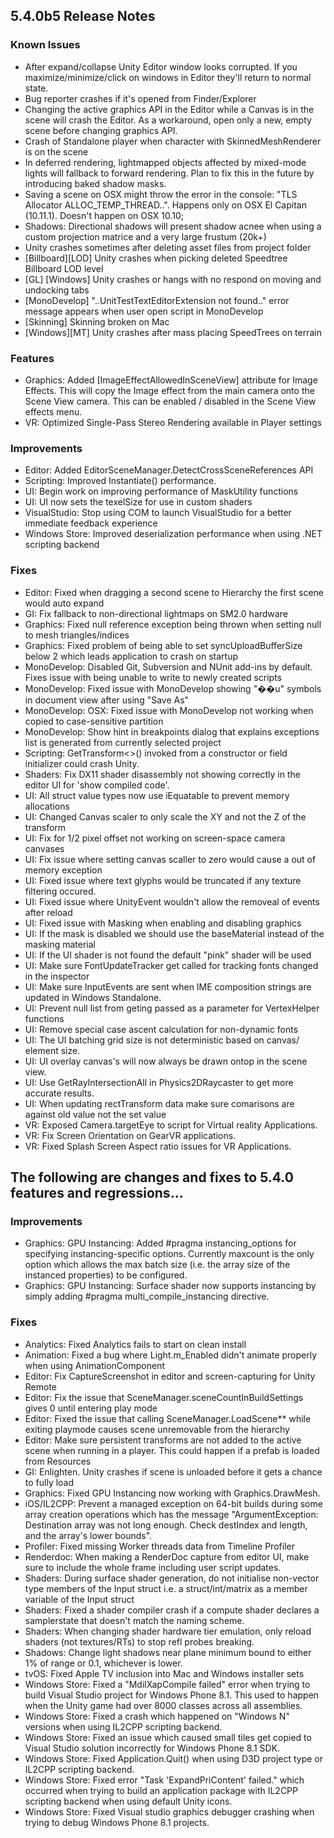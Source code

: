 5.4.0b5 Release Notes
---------------------

### Known Issues

*   After expand/collapse Unity Editor window looks corrupted. If you maximize/minimize/click on windows in Editor they'll return to normal state.
*   Bug reporter crashes if it's opened from Finder/Explorer
*   Changing the active graphics API in the Editor while a Canvas is in the scene will crash the Editor. As a workaround, open only a new, empty scene before changing graphics API.
*   Crash of Standalone player when character with SkinnedMeshRenderer is on the scene
*   In deferred rendering, lightmapped objects affected by mixed-mode lights will fallback to forward rendering. Plan to fix this in the future by introducing baked shadow masks.
*   Saving a scene on OSX might throw the error in the console: "TLS Allocator ALLOC\_TEMP\_THREAD..". Happens only on OSX El Capitan (10.11.1). Doesn't happen on OSX 10.10;
*   Shadows: Directional shadows will present shadow acnee when using a custom projection matrice and a very large frustum (20k+)
*   Unity crashes sometimes after deleting asset files from project folder
*   \[Billboard\]\[LOD\] Unity crashes when picking deleted Speedtree Billboard LOD level
*   \[GL\] \[Windows\] Unity crashes or hangs with no respond on moving and undocking tabs
*   \[MonoDevelop\] "..UnitTestTextEditorExtension not found.." error message appears when user open script in MonoDevelop
*   \[Skinning\] Skinning broken on Mac
*   \[Windows\]\[MT\] Unity crashes after mass placing SpeedTrees on terrain

### Features

*   Graphics: Added \[ImageEffectAllowedInSceneView\] attribute for Image Effects. This will copy the Image effect from the main camera onto the Scene View camera. This can be enabled / disabled in the Scene View effects menu.
*   VR: Optimized Single-Pass Stereo Rendering available in Player settings

### Improvements

*   Editor: Added EditorSceneManager.DetectCrossSceneReferences API
*   Scripting: Improved Instantiate() performance.
*   UI: Begin work on improving performance of MaskUtility functions
*   UI: UI now sets the texelSize for use in custom shaders
*   VisualStudio: Stop using COM to launch VisualStudio for a better immediate feedback experience
*   Windows Store: Improved deserialization performance when using .NET scripting backend

### Fixes

*   Editor: Fixed when dragging a second scene to Hierarchy the first scene would auto expand
*   GI: Fix fallback to non-directional lightmaps on SM2.0 hardware
*   Graphics: Fixed null reference exception being thrown when setting null to mesh triangles/indices
*   Graphics: Fixed problem of being able to set syncUploadBufferSize below 2 which leads application to crash on startup
*   MonoDevelop: Disabled Git, Subversion and NUnit add-ins by default. Fixes issue with being unable to write to newly created scripts
*   MonoDevelop: Fixed issue with MonoDevelop showing "��u" symbols in document view after using "Save As"
*   MonoDevelop: OSX: Fixed issue with MonoDevelop not working when copied to case-sensitive partition
*   MonoDevelop: Show hint in breakpoints dialog that explains exceptions list is generated from currently selected project
*   Scripting: GetTransform<>() invoked from a constructor or field initializer could crash Unity.
*   Shaders: Fix DX11 shader disassembly not showing correctly in the editor UI for 'show compiled code'.
*   UI: All struct value types now use iEquatable to prevent memory allocations
*   UI: Changed Canvas scaler to only scale the XY and not the Z of the transform
*   UI: Fix for 1/2 pixel offset not working on screen-space camera canvases
*   UI: Fix issue where setting canvas scaller to zero would cause a out of memory exception
*   UI: Fixed issue where text glyphs would be truncated if any texture filtering occured.
*   UI: Fixed issue where UnityEvent wouldn't allow the removeal of events after reload
*   UI: Fixed issue with Masking when enabling and disabling graphics
*   UI: If the mask is disabled we should use the baseMaterial instead of the masking material
*   UI: If the UI shader is not found the default "pink" shader will be used
*   UI: Make sure FontUpdateTracker get called for tracking fonts changed in the inspector
*   UI: Make sure InputEvents are sent when IME composition strings are updated in Windows Standalone.
*   UI: Prevent null list from geting passed as a parameter for VertexHelper functions
*   UI: Remove special case ascent calculation for non-dynamic fonts
*   UI: The UI batching grid size is not deterministic based on canvas/ element size.
*   UI: UI overlay canvas's will now always be drawn ontop in the scene view.
*   UI: Use GetRayIntersectionAll in Physics2DRaycaster to get more accurate results.
*   UI: When updating rectTransform data make sure comarisons are against old value not the set value
*   VR: Exposed Camera.targetEye to script for Virtual reality Applications.
*   VR: Fix Screen Orientation on GearVR applications.
*   VR: Fixed Splash Screen Aspect ratio issues for VR Applications.

The following are changes and fixes to 5.4.0 features and regressions...
------------------------------------------------------------------------

### Improvements

*   Graphics: GPU Instancing: Added #pragma instancing\_options for specifying instancing-specific options. Currently maxcount is the only option which allows the max batch size (i.e. the array size of the instanced properties) to be configured.
*   Graphics: GPU Instancing: Surface shader now supports instancing by simply adding #pragma multi\_compile\_instancing directive.

### Fixes

*   Analytics: Fixed Analytics fails to start on clean install
*   Animation: Fixed a bug where Light.m\_Enabled didn't animate properly when using AnimationComponent
*   Editor: Fix CaptureScreenshot in editor and screen-capturing for Unity Remote
*   Editor: Fix the issue that SceneManager.sceneCountInBuildSettings gives 0 until entering play mode
*   Editor: Fixed the issue that calling SceneManager.LoadScene\*\* while exiting playmode causes scene unremovable from the hierarchy
*   Editor: Make sure persistent transforms are not added to the active scene when running in a player. This could happen if a prefab is loaded from Resources
*   GI: Enlighten. Unity crashes if scene is unloaded before it gets a chance to fully load
*   Graphics: Fixed GPU Instancing now working with Graphics.DrawMesh.
*   iOS/IL2CPP: Prevent a managed exception on 64-bit builds during some array creation operations which has the message "ArgumentException: Destination array was not long enough. Check destIndex and length, and the array's lower bounds".
*   Profiler: Fixed missing Worker threads data from Timeline Profiler
*   Renderdoc: When making a RenderDoc capture from editor UI, make sure to include the whole frame including user script updates.
*   Shaders: During surface shader generation, do not initialise non-vector type members of the Input struct i.e. a struct/int/matrix as a member variable of the Input struct
*   Shaders: Fixed a shader compiler crash if a compute shader declares a samplerstate that doesn't match the naming scheme.
*   Shaders: When changing shader hardware tier emulation, only reload shaders (not textures/RTs) to stop refl probes breaking.
*   Shadows: Change light shadows near plane minimum bound to either 1% of range or 0.1, whichever is lower.
*   tvOS: Fixed Apple TV inclusion into Mac and Windows installer sets
*   Windows Store: Fixed a "MdilXapCompile failed" error when trying to build Visual Studio project for Windows Phone 8.1. This used to happen when the Unity game had over 8000 classes across all assemblies.
*   Windows Store: Fixed a crash which happened on "Windows N" versions when using IL2CPP scripting backend.
*   Windows Store: Fixed an issue which caused small tiles get copied to Visual Studio solution incorrectly for Windows Phone 8.1 SDK.
*   Windows Store: Fixed Application.Quit() when using D3D project type or IL2CPP scripting backend.
*   Windows Store: Fixed error "Task 'ExpandPriContent' failed." which occurred when trying to build an application package with IL2CPP scripting backend when using default Unity icons.
*   Windows Store: Fixed Visual studio graphics debugger crashing when trying to debug Windows Phone 8.1 projects.